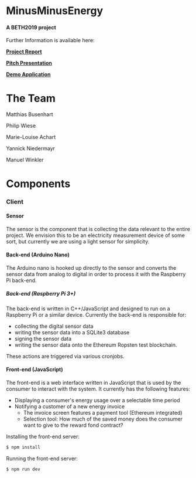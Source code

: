 # MinusMinusEnergy
#### A BETH2019 project
Further Information is available here:

**[Project Report](#)**

**[Pitch Presentation](#)**

**[Demo Application](#)**


# The Team
Matthias Busenhart

Philip Wiese

Marie-Louise Achart

Yannick Niedermayr

Manuel Winkler

# Components
### Client
#### Sensor
The sensor is the component that is collecting the data relevant to the entire project. We envision this to be an electricity measurement device of some sort, but currently we are using a light sensor for simplicity.
#### Back-end (Arduino Nano)
The Arduino nano is hooked up directly to the sensor and converts the sensor data from analog to digital in order to process it with the Raspberry Pi back-end.
##### Back-end (Raspberry Pi 3+)
The back-end is written in C++/JavaScript and designed to run on a Raspberry Pi or a similar device.
Currently the back-end is responsible for:
- collecting the digital sensor data
- writing the sensor data into a SQLite3 database
- signing the sensor data
- writing the sensor data onto the Ethereum Ropsten test blockchain.

These actions are triggered via various cronjobs.

#### Front-end (JavaScript)
The front-end is a web interface written in JavaScript that is used by the consumer to interact with the system.
It currently has the following features:
- Displaying a consumer's energy usage over a selectable time period
- Notifying a customer of a new energy invoice
  - The invoice screen features a payment tool (Ethereum integrated)
  - Selection tool: How much of the saved money does the consumer want to give to the reward fond contract?

Installing the front-end server:
```sh
$ npm install
```
Running the front-end server:
```sh
$ npm run dev
```
